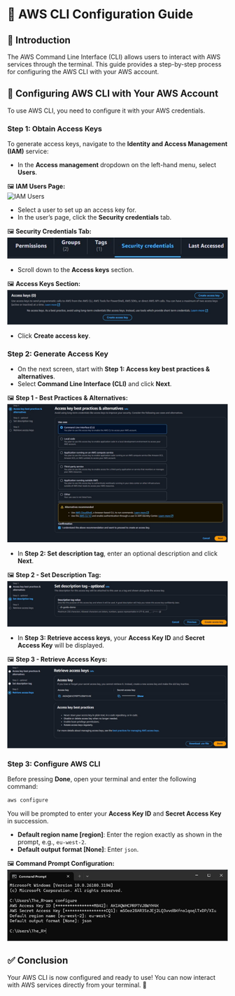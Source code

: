 # 🚀 **AWS CLI Configuration Guide**

## 📌 **Introduction**

The AWS Command Line Interface (CLI) allows users to interact with AWS services through the terminal. This guide provides a step-by-step process for configuring the AWS CLI with your AWS account.

## 🔧 **Configuring AWS CLI with Your AWS Account**

To use AWS CLI, you need to configure it with your AWS credentials.

### **Step 1: Obtain Access Keys**

To generate access keys, navigate to the **Identity and Access Management (IAM)** service:

- In the **Access management** dropdown on the left-hand menu, select **Users**.

🖼️ **IAM Users Page:**  
![IAM Users](images/user.jpg)

- Select a user to set up an access key for.
- In the user’s page, click the **Security credentials** tab.

🖼️ **Security Credentials Tab:**  
![Security Credentials](images/security_credentials.jpg)

- Scroll down to the **Access keys** section.

🖼️ **Access Keys Section:**  
![Access Keys](images/access_keys.jpg)

- Click **Create access key**.

### **Step 2: Generate Access Key**

- On the next screen, start with **Step 1: Access key best practices & alternatives**.
- Select **Command Line Interface (CLI)** and click **Next**.

🖼️ **Step 1 - Best Practices & Alternatives:**  
![Step 1](images/step1.jpg)

- In **Step 2: Set description tag**, enter an optional description and click **Next**.

🖼️ **Step 2 - Set Description Tag:**  
![Step 2](images/step2.jpg)

- In **Step 3: Retrieve access keys**, your **Access Key ID** and **Secret Access Key** will be displayed.

🖼️ **Step 3 - Retrieve Access Keys:**  
![Step 3](images/step3.jpg)

### **Step 3: Configure AWS CLI**

Before pressing **Done**, open your terminal and enter the following command:

```sh
aws configure
```

You will be prompted to enter your **Access Key ID** and **Secret Access Key** in succession.

- **Default region name [region]**: Enter the region exactly as shown in the prompt, e.g., `eu-west-2`.
- **Default output format [None]**: Enter `json`.

🖼️ **Command Prompt Configuration:**  
![AWS Configure](images/cmd.jpg)

## ✅ **Conclusion**

Your AWS CLI is now configured and ready to use! You can now interact with AWS services directly from your terminal. 🚀


